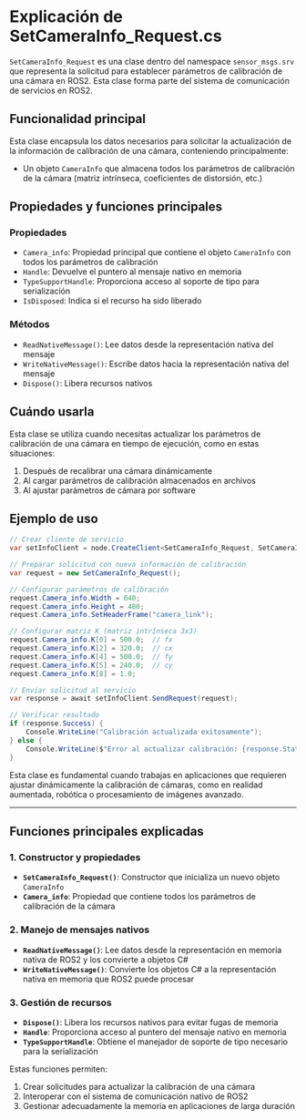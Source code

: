 # Explicación de SetCameraInfo_Request.cs

`SetCameraInfo_Request` es una clase dentro del namespace `sensor_msgs.srv` que representa la solicitud para establecer parámetros de calibración de una cámara en ROS2. Esta clase forma parte del sistema de comunicación de servicios en ROS2.

## Funcionalidad principal

Esta clase encapsula los datos necesarios para solicitar la actualización de la información de calibración de una cámara, conteniendo principalmente:

- Un objeto `CameraInfo` que almacena todos los parámetros de calibración de la cámara (matriz intrínseca, coeficientes de distorsión, etc.)

## Propiedades y funciones principales

### Propiedades
- `Camera_info`: Propiedad principal que contiene el objeto `CameraInfo` con todos los parámetros de calibración
- `Handle`: Devuelve el puntero al mensaje nativo en memoria
- `TypeSupportHandle`: Proporciona acceso al soporte de tipo para serialización
- `IsDisposed`: Indica si el recurso ha sido liberado

### Métodos
- `ReadNativeMessage()`: Lee datos desde la representación nativa del mensaje
- `WriteNativeMessage()`: Escribe datos hacia la representación nativa del mensaje
- `Dispose()`: Libera recursos nativos

## Cuándo usarla

Esta clase se utiliza cuando necesitas actualizar los parámetros de calibración de una cámara en tiempo de ejecución, como en estas situaciones:

1. Después de recalibrar una cámara dinámicamente
2. Al cargar parámetros de calibración almacenados en archivos
3. Al ajustar parámetros de cámara por software

## Ejemplo de uso

```csharp
// Crear cliente de servicio
var setInfoClient = node.CreateClient<SetCameraInfo_Request, SetCameraInfo_Response>("set_camera_info");

// Preparar solicitud con nueva información de calibración
var request = new SetCameraInfo_Request();

// Configurar parámetros de calibración
request.Camera_info.Width = 640;
request.Camera_info.Height = 480;
request.Camera_info.SetHeaderFrame("camera_link");

// Configurar matriz K (matriz intrínseca 3x3)
request.Camera_info.K[0] = 500.0;  // fx
request.Camera_info.K[2] = 320.0;  // cx
request.Camera_info.K[4] = 500.0;  // fy
request.Camera_info.K[5] = 240.0;  // cy
request.Camera_info.K[8] = 1.0;

// Enviar solicitud al servicio
var response = await setInfoClient.SendRequest(request);

// Verificar resultado
if (response.Success) {
    Console.WriteLine("Calibración actualizada exitosamente");
} else {
    Console.WriteLine($"Error al actualizar calibración: {response.Status_message}");
}
```

Esta clase es fundamental cuando trabajas en aplicaciones que requieren ajustar dinámicamente la calibración de cámaras, como en realidad aumentada, robótica o procesamiento de imágenes avanzado.

---
## Funciones principales explicadas

### 1. Constructor y propiedades
- **`SetCameraInfo_Request()`**: Constructor que inicializa un nuevo objeto `CameraInfo`
- **`Camera_info`**: Propiedad que contiene todos los parámetros de calibración de la cámara

### 2. Manejo de mensajes nativos
- **`ReadNativeMessage()`**: Lee datos desde la representación en memoria nativa de ROS2 y los convierte a objetos C#
- **`WriteNativeMessage()`**: Convierte los objetos C# a la representación nativa en memoria que ROS2 puede procesar

### 3. Gestión de recursos
- **`Dispose()`**: Libera los recursos nativos para evitar fugas de memoria
- **`Handle`**: Proporciona acceso al puntero del mensaje nativo en memoria
- **`TypeSupportHandle`**: Obtiene el manejador de soporte de tipo necesario para la serialización

Estas funciones permiten:
1. Crear solicitudes para actualizar la calibración de una cámara
2. Interoperar con el sistema de comunicación nativo de ROS2
3. Gestionar adecuadamente la memoria en aplicaciones de larga duración